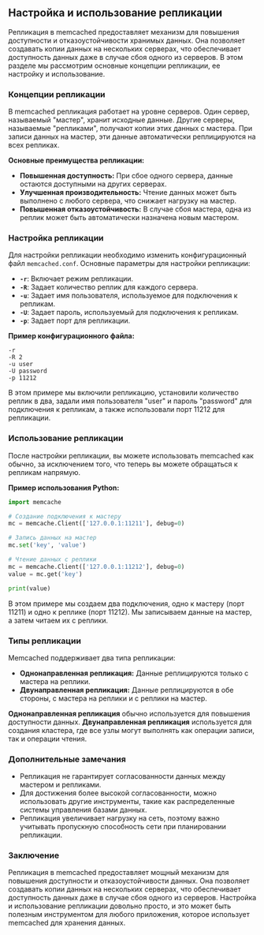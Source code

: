 ## Настройка и использование репликации

Репликация в memcached предоставляет механизм для повышения доступности и отказоустойчивости хранимых данных. Она позволяет создавать копии данных на нескольких серверах, что обеспечивает доступность данных даже в случае сбоя одного из серверов. В этом разделе мы рассмотрим основные концепции репликации, ее настройку и использование.

### Концепции репликации

В memcached репликация работает на уровне серверов. Один сервер, называемый "мастер", хранит исходные данные. Другие серверы, называемые "репликами", получают копии этих данных с мастера. При записи данных на мастер, эти данные автоматически реплицируются на всех репликах. 

**Основные преимущества репликации:**

* **Повышенная доступность:** При сбое одного сервера, данные остаются доступными на других серверах.
* **Улучшенная производительность:** Чтение данных может быть выполнено с любого сервера, что снижает нагрузку на мастер.
* **Повышенная отказоустойчивость:** В случае сбоя мастера, одна из реплик может быть автоматически назначена новым мастером.

### Настройка репликации

Для настройки репликации необходимо изменить конфигурационный файл `memcached.conf`. Основные параметры для настройки репликации:

* **`-r`**: Включает режим репликации. 
* **`-R`**: Задает количество реплик для каждого сервера.
* **`-u`**: Задает имя пользователя, используемое для подключения к репликам.
* **`-U`**: Задает пароль, используемый для подключения к репликам.
* **`-p`**: Задает порт для репликации.

**Пример конфигурационного файла:**

```
-r
-R 2
-u user
-U password
-p 11212
```

В этом примере мы включили репликацию, установили количество реплик в два, задали имя пользователя "user" и пароль "password" для подключения к репликам, а также использовали порт 11212 для репликации.

### Использование репликации

После настройки репликации, вы можете использовать memcached как обычно, за исключением того, что теперь вы можете обращаться к репликам напрямую. 

**Пример использования Python:**

```python
import memcache

# Создание подключения к мастеру
mc = memcache.Client(['127.0.0.1:11211'], debug=0)

# Запись данных на мастер
mc.set('key', 'value')

# Чтение данных с реплики
mc = memcache.Client(['127.0.0.1:11212'], debug=0)
value = mc.get('key')

print(value)
```

В этом примере мы создаем два подключения, одно к мастеру (порт 11211) и одно к реплике (порт 11212). Мы записываем данные на мастер, а затем читаем их с реплики.

### Типы репликации

Memcached поддерживает два типа репликации:

* **Однонаправленная репликация:** Данные реплицируются только с мастера на реплики. 
* **Двунаправленная репликация:** Данные реплицируются в обе стороны, с мастера на реплики и с реплики на мастер.

**Однонаправленная репликация** обычно используется для повышения доступности данных. **Двунаправленная репликация** используется для создания кластера, где все узлы могут выполнять как операции записи, так и операции чтения.

### Дополнительные замечания

* Репликация не гарантирует согласованности данных между мастером и репликами. 
* Для достижения более высокой согласованности, можно использовать другие инструменты, такие как распределенные системы управления базами данных.
* Репликация увеличивает нагрузку на сеть, поэтому важно учитывать пропускную способность сети при планировании репликации.

### Заключение

Репликация в memcached предоставляет мощный механизм для повышения доступности и отказоустойчивости данных. Она позволяет создавать копии данных на нескольких серверах, что обеспечивает доступность данных даже в случае сбоя одного из серверов. Настройка и использование репликации довольно просто, и это может быть полезным инструментом для любого приложения, которое использует memcached для хранения данных.
